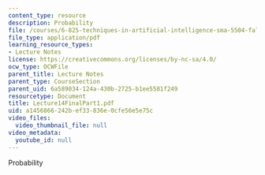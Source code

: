 ```yaml
---
content_type: resource
description: Probability
file: /courses/6-825-techniques-in-artificial-intelligence-sma-5504-fall-2002/a1456866242bef33836e0cfe56e5e75c_Lecture14FinalPart1.pdf
file_type: application/pdf
learning_resource_types:
- Lecture Notes
license: https://creativecommons.org/licenses/by-nc-sa/4.0/
ocw_type: OCWFile
parent_title: Lecture Notes
parent_type: CourseSection
parent_uid: 6a589034-124a-430b-2725-b1ee5581f249
resourcetype: Document
title: Lecture14FinalPart1.pdf
uid: a1456866-242b-ef33-836e-0cfe56e5e75c
video_files:
  video_thumbnail_file: null
video_metadata:
  youtube_id: null
---
```

Probability